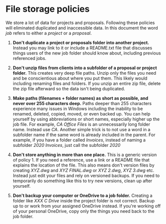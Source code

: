 # File storage policies

We store a lot of data for projects and proposals. Following these policies will eliminated duplicated and inaccessible data. In this document the word *job* refers to either a *project* or a *proposal*.

1. **Don't duplicate a project or proposals folder into another project.** Instead you may link to it or include a README.txt file that discusses things users of the new job folder should know about, including previous referenced jobs.

2. **Don't unzip files from clients into a subfolder of a proposal or project folder.** This creates very deep file paths. Unzip only the files you need and be conscientious about where you put them. This likely would including renaming files and folders. If you unzip an entire zip file, delete the zip file afterward so the data isn't being duplicated.

3. **Make paths (filenames + folder names) as short as possible, and never over 255 characters deep.** Paths deeper than 255 characters experience many issues in Windows including the inability to be renamed, deleted, copied, moved, or even backed up. You can help yourself by using abbreviations or short names, especially higher up the job file. For example, *CA Office Files* is an unnecessarily long folder name. Instead use *CA*. Another simple trick is to not use a word in a subfolder name if the same word is already included in the parent. For example, if you have a folder called *Invoices*, instead of naming a subfolder *2020 Invoices*, just call the subfolder *2020*

4. **Don't store anything in more than one place.** This is a generic version of policy 1. If you need a reference, use a link or a README file that explains the location of the file. This also means don't version files by creating *XYZ.dwg* and *XYZ FINAL.dwg* or *XYZ 2.dwg*, *XYZ 3.dwg* etc. Instead just edit your files and rely on versioned backups. If you need to temporarily do something like this to try new versions, clean up after yourself.

5. **Don't backup your computer or OneDrive to a job folder.** Creating a folder like *XXX C Drive* inside the project folder is not correct. Backup up to or work from your assigned OneDrive instead. If you're working off of your personal OneDrive, copy only the things you need back to the job folder.

